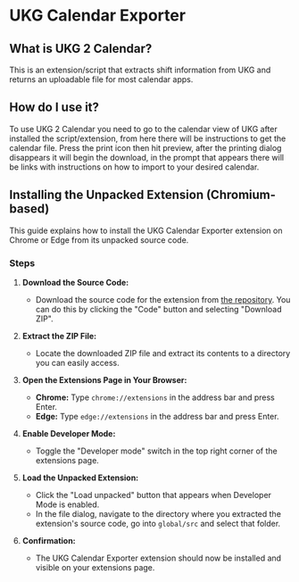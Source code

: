 # UKG Calendar Exporter

## What is UKG 2 Calendar?

This is an extension/script that extracts shift information from UKG and returns an uploadable file for most calendar apps. 

## How do I use it?

To use UKG 2 Calendar you need to go to the calendar view of UKG after installed the script/extension, from here there will be instructions to get the calendar file. Press the print icon then hit preview, after the printing dialog disappears it will begin the download, in the prompt that appears there will be links with instructions on how to import to your desired calendar.

## Installing the Unpacked Extension (Chromium-based)

This guide explains how to install the UKG Calendar Exporter extension on Chrome or Edge from its unpacked source code.

### Steps

1. **Download the Source Code:**
   - Download the source code for the extension from [the repository](https://github.com/juliancruzsanchez/ukg2calendar). You can do this by clicking the "Code" button and selecting "Download ZIP".

2. **Extract the ZIP File:**
   - Locate the downloaded ZIP file and extract its contents to a directory you can easily access.

3. **Open the Extensions Page in Your Browser:**
   - **Chrome:** Type `chrome://extensions` in the address bar and press Enter.
   - **Edge:** Type `edge://extensions` in the address bar and press Enter.

4. **Enable Developer Mode:**
   - Toggle the "Developer mode" switch in the top right corner of the extensions page.

5. **Load the Unpacked Extension:**
   - Click the "Load unpacked" button that appears when Developer Mode is enabled.
   - In the file dialog, navigate to the directory where you extracted the extension's source code, go into `global/src` and select that folder.

6. **Confirmation:**
   - The UKG Calendar Exporter extension should now be installed and visible on your extensions page.
